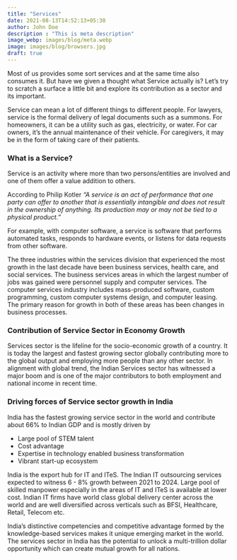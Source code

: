 ```yaml
---
title: "Services"
date: 2021-08-13T14:52:13+05:30
author: John Doe
description : "This is meta description"
image_webp: images/blog/meta.webp
image: images/blog/browsers.jpg
draft: true
---
```


Most of us provides some sort services and at the same time also consumes it. But have we given a thought what Service actually is? Let’s try to scratch a surface a little bit and explore its contribution as a sector and its important.

Service can mean a lot of different things to different people. For lawyers, service is the formal delivery of legal documents such as a summons. For homeowners, it can be a utility such as gas, electricity, or water. For car owners, it’s the annual maintenance of their vehicle. For caregivers, it may be in the form of taking care of their patients.

### What is a Service?

Service is an activity where more than two persons/entities are involved and one of them offer a value addition to others. 

According to Philip Kotler *“A service is an act of performance that one party can offer to another that is essentially intangible and does not result in the ownership of anything. Its production may or may not be tied to a physical product.”*

For example, with computer software, a service is software that performs automated tasks, responds to hardware events, or listens for data requests from other software.

The three industries within the services division that experienced the most growth in the last decade have been business services, health care, and social services. The business services areas in which the largest number of jobs was gained were personnel supply and computer services. The computer services industry includes mass-produced software, custom programming, custom computer systems design, and computer leasing. The primary reason for growth in both of these areas has been changes in business processes.

### Contribution of Service Sector in Economy Growth

Services sector is the lifeline for the socio-economic growth of a country. It is today the largest and fastest growing sector globally contributing more to the global output and employing more people than any other sector. In alignment with global trend, the Indian Services sector has witnessed a major boom and is one of the major contributors to both employment and national income in recent time.

### Driving forces of Service sector growth in India

India has the fastest growing service sector in the world and contribute about 66% to Indian GDP and is mostly driven by

 - Large pool of STEM talent
 - Cost advantage
 - Expertise in technology enabled business transformation
 - Vibrant start-up ecosystem

India is the export hub for IT and ITeS. The Indian IT outsourcing services expected to witness 6 - 8% growth between 2021 to 2024. Large pool of skilled manpower especially in the areas of IT and ITeS is available at lower cost. Indian IT firms have world class global delivery center across the world and are well diversified across verticals such as BFSI, Healthcare, Retail, Telecom etc.

India’s distinctive competencies and competitive advantage formed by the knowledge-based services makes it unique emerging market in the world. The services sector in India has the potential to unlock a multi-trillion dollar opportunity which can create mutual growth for all nations.